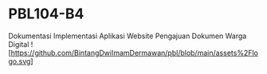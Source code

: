 # PBL104-B4
Dokumentasi Implementasi Aplikasi Website Pengajuan Dokumen Warga Digital
![https://github.com/BintangDwiImamDermawan/pbl/blob/main/assets%2Flogo.svg]